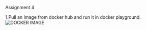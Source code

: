Assignment 4

1.Pull an Image from docker hub and run it in docker playground.
![DOCKER IMAGE](https://user-images.githubusercontent.com/113292602/199728314-36360709-d7fc-4a43-86cb-e4cb9f081342.jpg)
